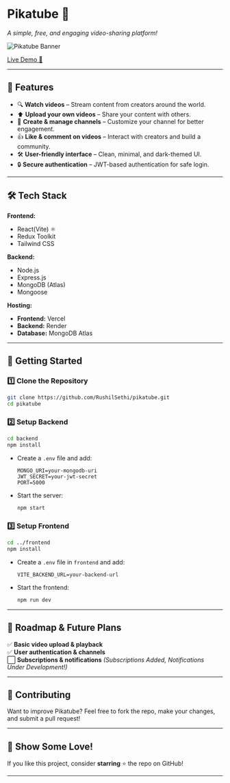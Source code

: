 # **Pikatube 🎥**  
*A simple, free, and engaging video-sharing platform!*  

![Pikatube Banner](https://pikatube.vercel.app/pikachu-logo.svg)  

[Live Demo 🚀](https://pikatube.vercel.app)  

---

## **📌 Features**  
- 🔍 **Watch videos** – Stream content from creators around the world.  
- ⬆️ **Upload your own videos** – Share your content with others.  
- 🎨 **Create & manage channels** – Customize your channel for better engagement.  
- 👍 **Like & comment on videos** – Interact with creators and build a community.  
- 🛠️ **User-friendly interface** – Clean, minimal, and dark-themed UI.  
- 🔒 **Secure authentication** – JWT-based authentication for safe login.  

---

## **🛠️ Tech Stack**  
**Frontend:**  
- React(Vite) ⚛️  
- Redux Toolkit  
- Tailwind CSS  

**Backend:**  
- Node.js  
- Express.js  
- MongoDB (Atlas)  
- Mongoose  

**Hosting:**  
- **Frontend:** Vercel  
- **Backend:** Render  
- **Database:** MongoDB Atlas  

---

## **🚀 Getting Started**  

### **1️⃣ Clone the Repository**  
```bash
git clone https://github.com/RushilSethi/pikatube.git
cd pikatube
```

### **2️⃣ Setup Backend**  
```bash
cd backend
npm install
```
- Create a `.env` file and add:  
  ```
  MONGO_URI=your-mongodb-uri
  JWT_SECRET=your-jwt-secret
  PORT=5000
  ```
- Start the server:  
  ```bash
  npm start
  ```

### **3️⃣ Setup Frontend**  
```bash
cd ../frontend
npm install
```
- Create a `.env` file in `frontend` and add:  
  ```
  VITE_BACKEND_URL=your-backend-url
  ```
- Start the frontend:  
  ```bash
  npm run dev
  ```

---

## **📢 Roadmap & Future Plans**  
✅ **Basic video upload & playback**  
✅ **User authentication & channels**  
⬜ **Subscriptions & notifications** *(Subscriptions Added, Notifications Under Development!)*    

---

## **🙌 Contributing**  
Want to improve Pikatube? Feel free to fork the repo, make your changes, and submit a pull request!  

---

## **🌟 Show Some Love!**  
If you like this project, consider **starring** ⭐ the repo on GitHub!  

---


